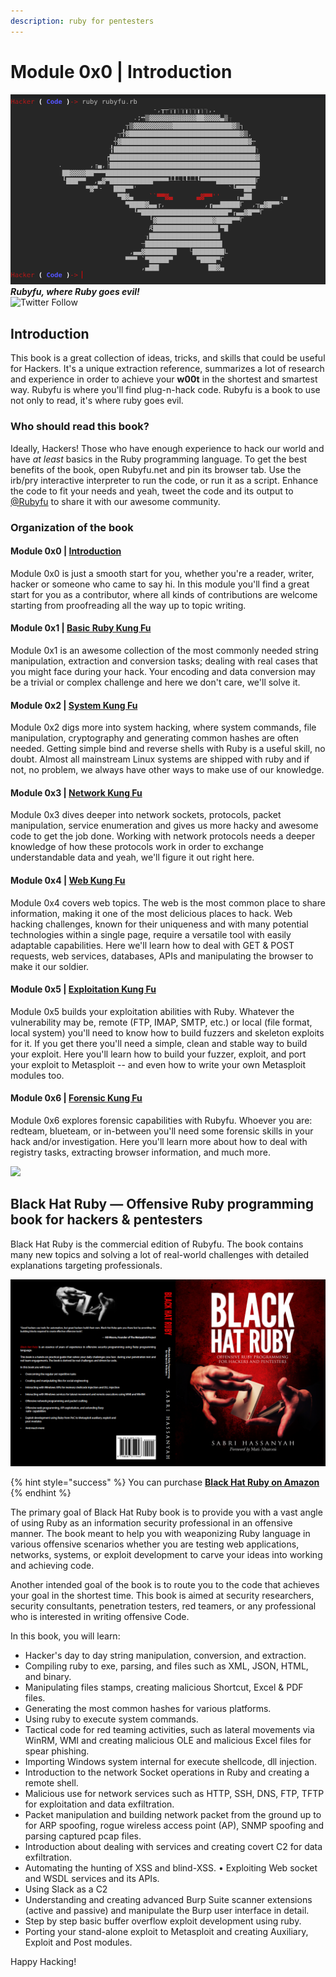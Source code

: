 ```yaml
---
description: ruby for pentesters
---
```


# Module 0x0 | Introduction

![](<.gitbook/assets/rubyfu (4) (2).png>)\
_**Rubyfu, where Ruby goes evil!**_\
![Twitter Follow](https://img.shields.io/twitter/follow/Rubyfu.svg?style=social\&label=Follow\&style=plastic)

## Introduction

This book is a great collection of ideas, tricks, and skills that could be useful for Hackers. It's a unique extraction reference, summarizes a lot of research and experience in order to achieve your **w00t** in the shortest and smartest way. Rubyfu is where you'll find plug-n-hack code. Rubyfu is a book to use not only to read, it's where ruby goes evil.

### Who should read this book?

Ideally, Hackers! Those who have enough experience to hack our world and have _at least_ basics in the Ruby programming language. To get the best benefits of the book, open Rubyfu.net and pin its browser tab. Use the irb/pry interactive interpreter to run the code, or run it as a script. Enhance the code to fit your needs and yeah, tweet the code and its output to [@Rubyfu](https://twitter.com/rubyfu) to share it with our awesome community.

### Organization of the book

#### Module 0x0 | [Introduction](./)

Module 0x0 is just a smooth start for you, whether you're a reader, writer, hacker or someone who came to say hi. In this module you'll find a great start for you as a contributor, where all kinds of contributions are welcome starting from proofreading all the way up to topic writing.

#### Module 0x1 | [Basic Ruby Kung Fu](module-0x1-or-basic-ruby-kung-fu/)

Module 0x1 is an awesome collection of the most commonly needed string manipulation, extraction and conversion tasks; dealing with real cases that you might face during your hack. Your encoding and data conversion may be a trivial or complex challenge and here we don't care, we'll solve it.

#### Module 0x2 | [System Kung Fu](module-0x2-or-system-kung-fu/)

Module 0x2 digs more into system hacking, where system commands, file manipulation, cryptography and generating common hashes are often needed. Getting simple bind and reverse shells with Ruby is a useful skill, no doubt. Almost all mainstream Linux systems are shipped with ruby and if not, no problem, we always have other ways to make use of our knowledge.

#### Module 0x3 | [Network Kung Fu](module-0x3-or-network-kung-fu/)

Module 0x3 dives deeper into network sockets, protocols, packet manipulation, service enumeration and gives us more hacky and awesome code to get the job done. Working with network protocols needs a deeper knowledge of how these protocols work in order to exchange understandable data and yeah, we'll figure it out right here.

#### Module 0x4 | [Web Kung Fu](module-0x4-or-web-kung-fu/)

Module 0x4 covers web topics. The web is the most common place to share information, making it one of the most delicious places to hack. Web hacking challenges, known for their uniqueness and with many potential technologies within a single page, require a versatile tool with easily adaptable capabilities. Here we'll learn how to deal with GET & POST requests, web services, databases, APIs and manipulating the browser to make it our soldier.

#### Module 0x5 | [Exploitation Kung Fu](module-0x5-or-exploitation-kung-fu/)

Module 0x5 builds your exploitation abilities with Ruby. Whatever the vulnerability may be, remote (FTP, IMAP, SMTP, etc.) or local (file format, local system) you'll need to know how to build fuzzers and skeleton exploits for it. If you get there you'll need a simple, clean and stable way to build your exploit. Here you'll learn how to build your fuzzer, exploit, and port your exploit to Metasploit -- and even how to write your own Metasploit modules too.

#### Module 0x6 | [Forensic Kung Fu](module-0x6-or-forensic-kung-fu/)

Module 0x6 explores forensic capabilities with Rubyfu. Whoever you are: redteam, blueteam, or in-between you'll need some forensic skills in your hack and/or investigation. Here you'll learn more about how to deal with registry tasks, extracting browser information, and much more.

![](https://i.creativecommons.org/l/by-nc-sa/4.0/88x31.png)

## Black Hat Ruby **— Offensive Ruby programming book for hackers & pentesters**

Black Hat Ruby is the commercial edition of Rubyfu. The book contains many new topics and solving a lot of real-world challenges with detailed explanations targeting professionals.

![Black Hat Ruby cover](.gitbook/assets/bhr-cover.png)

{% hint style="success" %}
You can purchase [**Black Hat Ruby on Amazon**](https://www.amazon.com/dp/B08JHSF6GT)
{% endhint %}

The primary goal of Black Hat Ruby book is to provide you with a vast angle of using Ruby as an information security professional in an offensive manner. The book meant to help you with weaponizing Ruby language in various offensive scenarios whether you are testing web applications, networks, systems, or exploit development to carve your ideas into working and achieving code.

Another intended goal of the book is to route you to the code that achieves your goal in the shortest time. This book is aimed at security researchers, security consultants, penetration testers, red teamers, or any professional who is interested in writing offensive Code.

In this book, you will learn:

* Hacker's day to day string manipulation, conversion, and extraction.&#x20;
* Compiling ruby to exe, parsing, and files such as XML, JSON, HTML, and binary.&#x20;
* Manipulating files stamps, creating malicious Shortcut, Excel & PDF files.&#x20;
* Generating the most common hashes for various platforms.&#x20;
* Using ruby to execute system commands.&#x20;
* Tactical code for red teaming activities, such as lateral movements via WinRM, WMI and creating malicious OLE and malicious Excel files for spear phishing.&#x20;
* Importing Windows system internal for execute shellcode, dll injection.&#x20;
* Introduction to the network Socket operations in Ruby and creating a remote shell.&#x20;
* Malicious use for network services such as HTTP, SSH, DNS, FTP, TFTP for exploitation and data exfiltration.&#x20;
* Packet manipulation and building network packet from the ground up to for ARP spoofing, rogue wireless access point (AP), SNMP spoofing and parsing captured pcap files.&#x20;
* Introduction about dealing with services and creating covert C2 for data exfiltration.&#x20;
* Automating the hunting of XSS and blind-XSS. • Exploiting Web socket and WSDL services and its APIs.&#x20;
* Using Slack as a C2&#x20;
* Understanding and creating advanced Burp Suite scanner extensions (active and passive) and manipulate the Burp user interface in detail.&#x20;
* Step by step basic buffer overflow exploit development using ruby.&#x20;
* Porting your stand-alone exploit to Metasploit and creating Auxiliary, Exploit and Post modules.

Happy Hacking!
